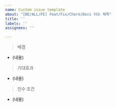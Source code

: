 ```yaml
---
name: Custom issue template
about: "[BE/ALL/FE] Feat/Fix/Chore/Docs 이슈 제목"
title: ''
labels: ''
assignees: ''

---
```


> 배경
- (내용)

> 기대효과
- (내용)

> 인수 조건
- (내용)
